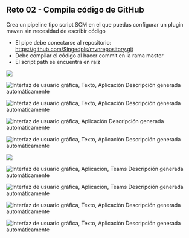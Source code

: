 ## Reto 02 - Compila código de GitHub

Crea un pipeline tipo script SCM en el que puedas configurar un plugin maven sin necesidad de escribir código

-   El pipe debe conectarse al repositorio: <https://github.com/Singedpls/mvnrepository.git>
-   Debe compilar el código al hacer commit en la rama master
-   El script path se encuentra en raíz

![](media/599a656add45d8c2d79b7cfbfb8cf82b.png)

![Interfaz de usuario gráfica, Texto, Aplicación Descripción generada automáticamente](media/fc80598cdee4ffbdd0dccbe230389dce.png)

![Interfaz de usuario gráfica, Texto, Aplicación Descripción generada automáticamente](media/a78fd31908db3730ecbf9eb487bb9484.png)

![Interfaz de usuario gráfica, Aplicación Descripción generada automáticamente](media/522c5b108af2a97ea9bacef49bec2920.png)

![Interfaz de usuario gráfica, Texto, Aplicación Descripción generada automáticamente](media/5752317ac602605533b5c61c01e85fae.png)

![](media/21f95a38f12419543d54baedc8ed0cdf.png)

![Interfaz de usuario gráfica, Aplicación, Teams Descripción generada automáticamente](media/9b181aaf99053fd8c736d752b1588b79.png)

![Interfaz de usuario gráfica, Aplicación, Teams Descripción generada automáticamente](media/3011e4003a42faddf621584272a80a05.png)

![Interfaz de usuario gráfica, Texto, Aplicación Descripción generada automáticamente](media/d64eac2e426de514533163c963fc484c.png)

![Interfaz de usuario gráfica, Texto, Aplicación Descripción generada automáticamente](media/92e24973e402f95fc87fd3be4a50d132.png)
